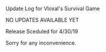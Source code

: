 Update Log for Vloxal's Survival Game

NO UPDATES AVAILABLE YET

Release Sceduled for 4/30/19

Sorry for any inconvenience.
